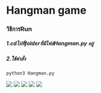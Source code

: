 # Hangman game
### วิธีการRun
##### 1.cdไปที่folderที่มีไฟล์Hangman.py อยู่
##### 2.ใช้คำสั่ง
```
python3 Hangman.py
```
<img src="https://github.com/nailtail/The-Internship-2019/blob/master/img/hangman1.png" />
<img src="https://github.com/nailtail/The-Internship-2019/blob/master/img/hangman2.png" />
<img src="https://github.com/nailtail/The-Internship-2019/blob/master/img/hangman3.png" />
<img src="https://github.com/nailtail/The-Internship-2019/blob/master/img/hangman4.png" />
<img src="https://github.com/nailtail/The-Internship-2019/blob/master/img/hangman5.png" />
